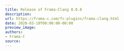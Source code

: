 ```yaml
---
title: Release of Frama-Clang 0.0.8
description:
url: https://frama-c.com/fc-plugins/frama-clang.html
date: 2020-03-10T00:00:00-00:00
preview_image:
authors:
- Frama-C
source:
---
```



